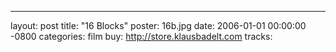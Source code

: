 ---
layout: post
title: "16 Blocks"
poster: 16b.jpg
date: 2006-01-01 00:00:00 -0800
categories: film
buy: http://store.klausbadelt.com
tracks:
